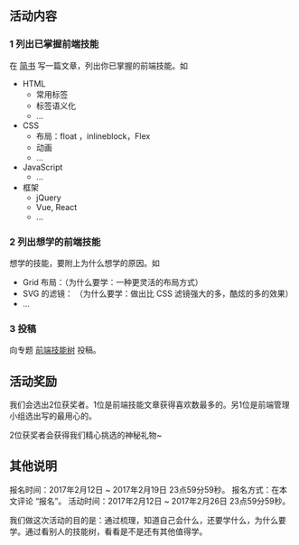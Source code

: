## 活动内容
### 1 列出已掌握前端技能
在 [简书](http://www.jianshu.com/) 写一篇文章，列出你已掌握的前端技能。如

* HTML
  * 常用标签
  * 标签语义化
  * ...
* CSS
  * 布局：float ，inlineblock，Flex
  * 动画
  * ...
* JavaScript
  * ...
* 框架
  * jQuery
  * Vue, React
  * ...

### 2 列出想学的前端技能
想学的技能，要附上为什么想学的原因。如
* Grid 布局：（为什么要学：一种更灵活的布局方式）
* SVG 的滤镜： （为什么要学：做出比 CSS 滤镜强大的多，酷炫的多的效果）
* ...


### 3 投稿
向专题 [前端技能树](http://www.jianshu.com/c/aff97d30f3d9) 投稿。


## 活动奖励
我们会选出2位获奖者。1位是前端技能文章获得喜欢数最多的。另1位是前端管理小组选出写的最用心的。

2位获奖者会获得我们精心挑选的神秘礼物~

## 其他说明
报名时间：2017年2月12日 ~ 2017年2月19日 23点59分59秒。
报名方式：在本文评论 “报名”。
活动时间：2017年2月12日 ~ 2017年2月26日 23点59分59秒。
 
我们做这次活动的目的是：通过梳理，知道自己会什么，还要学什么，为什么要学。通过看别人的技能树，看看是不是还有其他值得学。